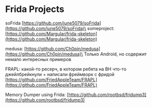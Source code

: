 # Frida Projects

soFrida [https://github.com/june5079/soFrida](https://github.com/june5079/soFrida)\
someproject: [https://github.com/Margular/frida-skeleton](https://github.com/Margular/frida-skeleton)

medusa: [https://github.com/Ch0pin/medusa](https://github.com/Ch0pin/medusa)\
Только Android, но содержит немало интересных примеров

FRAPL: какой-то ресерч, в котором ребята на BH что-то джейлбрейкнули + написали фреймворк с фридой [https://github.com/FriedAppleTeam/FRAPL](https://github.com/FriedAppleTeam/FRAPL)

Memory Dumper using Frida: [https://github.com/rootbsd/fridump3](https://github.com/rootbsd/fridump3)
